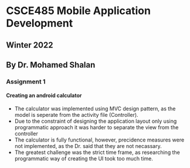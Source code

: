 # CSCE485 Mobile Application Development
## Winter 2022
## By Dr. Mohamed Shalan
### Assignment 1

#### Creating an android calculator

- The calculator was implemented using MVC design pattern, as the model is seperate from the activity file (Controller).
- Due to the constraint of designing the application layout only using programmatic approach it was harder to separate the view from the controller
- The calculator is fully functional, however, precidence measures were not implemented, as the Dr. said that they are not necassary.
- The greatest challenge was the strict time frame, as researching the programmatic way of creating the UI took too much time.